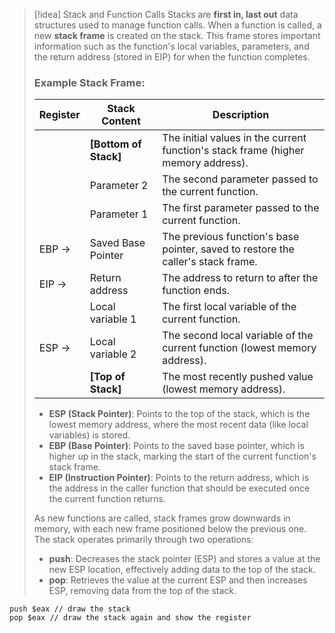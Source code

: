 
> [!idea] Stack and Function Calls
> Stacks are **first in, last out** data structures used to manage function calls. When a function is called, a new **stack frame** is created on the stack. This frame stores important information such as the function's local variables, parameters, and the return address (stored in EIP) for when the function completes.
>
> ### Example Stack Frame:
>
> | Register       | Stack Content                       | Description                                      |
> |----------------|-------------------------------------|--------------------------------------------------|
> |                | **[Bottom of Stack]**               | The initial values in the current function's stack frame (higher memory address). |
> |                | Parameter 2                         | The second parameter passed to the current function. |
> |                | Parameter 1                         | The first parameter passed to the current function. |
> | EBP →          | Saved Base Pointer                  | The previous function's base pointer, saved to restore the caller's stack frame. |
> | EIP →          | Return address                      | The address to return to after the function ends. |
> |                | Local variable 1                    | The first local variable of the current function.|
> | ESP →          | Local variable 2                    | The second local variable of the current function (lowest memory address). |
> |                | **[Top of Stack]**                  | The most recently pushed value (lowest memory address). |
>
> - **ESP (Stack Pointer)**: Points to the top of the stack, which is the lowest memory address, where the most recent data (like local variables) is stored.
> - **EBP (Base Pointer)**: Points to the saved base pointer, which is higher up in the stack, marking the start of the current function's stack frame.
> - **EIP (Instruction Pointer)**: Points to the return address, which is the address in the caller function that should be executed once the current function returns.
>
> As new functions are called, stack frames grow downwards in memory, with each new frame positioned below the previous one. The stack operates primarily through two operations:
> - **push**: Decreases the stack pointer (ESP) and stores a value at the new ESP location, effectively adding data to the top of the stack.
> - **pop**: Retrieves the value at the current ESP and then increases ESP, removing data from the top of the stack.

```
push $eax // draw the stack
pop $eax // draw the stack again and show the register
```